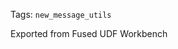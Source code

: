 <!--fused:tags-->
Tags: `new_message_utils`

<!--fused:readme-->
Exported from Fused UDF Workbench

